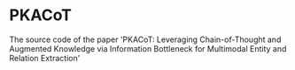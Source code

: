# PKACoT
The source code of the paper 'PKACoT: Leveraging Chain-of-Thought and Augmented Knowledge via Information Bottleneck for Multimodal Entity and Relation Extraction'

